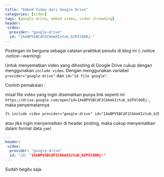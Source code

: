 ```yaml
---
title: "Embed Video dari Google Drive"
categories: [video]
tags: [google drive, embed video, video streaming]
header:
 video:
  provider: "google-drive"
  id: "1XeBPV5BCdF2CbkmXIztub_bZPXl0ORj-"
---
```


Postingan ini berguna sebagai catatan praktikal penulis di blog ini
{:.notice .notice--warning}

Untuk menyematkan video yang dihosting di Google Drive cukup dengan menggunakan `include video`. Dengan menggunakan variabel `provider="google-drive"` dan `id="id file google"`.

Contoh pemakaian :

misal file video yang ingin disematkan punya link seperti ini: `https://drive.google.com/open?id=1XeBPV5BCdF2CbkmXIztub_bZPXl0ORj-`, maka penyematannya

```html
{% include video provider="google-drive" id="1XeBPV5BCdF2CbkmXIztub_bZPXl0ORj" %}
```

atau jika ingin menyematkan di header posting, maka cukup menyematkan dalam format data `yaml`

```yaml
---
header:
 video:
  provider: "google-drive"
  id: "id: "1XeBPV5BCdF2CbkmXIztub_bZPXl0ORj-"
---
```

Sudah begitu saja.
